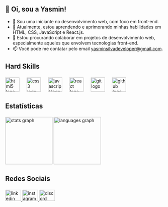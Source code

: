 <h2 align="left">👋 Oi, sou a Yasmin!</h2>

<ul>
  <li>👀 Sou uma iniciante no desenvolvimento web, com foco em front-end.</li>
  <li>🌱 Atualmente, estou aprendendo e aprimorando minhas habilidades em HTML, CSS, JavaScript e React.js.</li>
  <li>💞️ Estou procurando colaborar em projetos de desenvolvimento web, especialmente aqueles que envolvem tecnologias front-end.</li>
  <li>📫 Você pode me contatar pelo email <a href="mailto:yasminsilvadeveloper@gmail.com">yasminsilvadeveloper@gmail.com</a>.</li>
</ul>

###

<h2>Hard Skills</h2>

###

<div align="left">
  <img src="https://skillicons.dev/icons?i=html" height="45" alt="html5 logo"  />
  <img width="15" />
  <img src="https://skillicons.dev/icons?i=css" height="45" alt="css3 logo"  />
  <img width="15" />
  <img src="https://skillicons.dev/icons?i=js" height="45" alt="javascript logo"  />
  <img width="15" />
  <img src="https://cdn.jsdelivr.net/gh/devicons/devicon/icons/react/react-original.svg" height="45" alt="react logo"  />
  <img width="15" />
  <img src="https://skillicons.dev/icons?i=git" height="45" alt="git logo"  />
  <img width="15" />
  <img src="https://skillicons.dev/icons?i=github" height="45" alt="github logo"  />
</div>

###

<h2 align="left">Estatísticas</h2>

###

<div align="left">
  <img src="https://github-readme-stats.vercel.app/api?username=yasminsilva1&hide_title=false&hide_rank=false&show_icons=true&include_all_commits=true&count_private=true&disable_animations=false&theme=merko&locale=en&hide_border=false&order=1" height="150" alt="stats graph"  />
  <img src="https://github-readme-stats.vercel.app/api/top-langs?username=yasminsilva1&locale=en&hide_title=false&layout=compact&card_width=320&langs_count=5&theme=merko&hide_border=false&order=2" height="150" alt="languages graph"  />
</div>

###

<h2>Redes Sociais</h2>

###

<div align="left">
  <a href="https://www.linkedin.com/in/yasminsilvadev/" target="_blank">
    <img src="https://raw.githubusercontent.com/maurodesouza/profile-readme-generator/master/src/assets/icons/social/linkedin/default.svg" width="50" height="35" alt="linkedin logo"  />
  </a>
  <a href="https://instagram.com/_yasminluana" target="_blank">
    <img src="https://raw.githubusercontent.com/maurodesouza/profile-readme-generator/master/src/assets/icons/social/instagram/default.svg" width="50" height="35" alt="instagram logo"  />
  </a>
  <a href="https://discord.com/users/754467166446944276" target="_blank">
    <img src="https://raw.githubusercontent.com/maurodesouza/profile-readme-generator/master/src/assets/icons/social/discord/default.svg" width="50" height="35" alt="discord logo"  />
  </a>
</div>

###

<!---
yasminsilva1/yasminsilva1 is a ✨ special ✨ repository because its `README.md` (this file) appears on your GitHub profile.
You can click the Preview link to take a look at your changes.
--->
